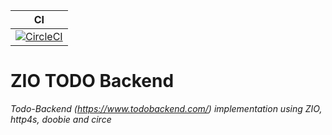 | CI |
| --- |
|[![CircleCI](https://circleci.com/gh/mschuwalow/zio-todo-backend/tree/develop.svg?style=svg)](https://circleci.com/gh/mschuwalow/zio-todo-backend/tree/develop) |

# ZIO TODO Backend
_Todo-Backend (https://www.todobackend.com/) implementation using ZIO, http4s, doobie and circe_
